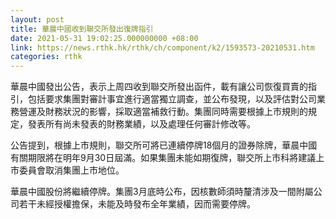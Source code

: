 ```yaml
---
layout: post
title: 華晨中國收到聯交所發出復牌指引
date: 2021-05-31 19:02:25.000000000 +08:00
link: https://news.rthk.hk/rthk/ch/component/k2/1593573-20210531.htm
categories: rthk
---
```


華晨中國發出公告，表示上周四收到聯交所發出函件，載有讓公司恢復買賣的指引，包括要求集團對審計事宜進行適當獨立調查，並公布發現，以及評估對公司業務營運及財務狀況的影響，採取適當補救行動。集團同時需要根據上市規則的規定，發表所有尚未發表的財務業績，以及處理任何審計修改等。

公告提到，根據上市規則，聯交所可將已連續停牌18個月的證券除牌，華晨中國有關期限將在明年9月30日屆滿。如果集團未能如期復牌，聯交所上市科將建議上市委員會取消集團上市地位。

華晨中國股份將繼續停牌。集團3月底時公布，因核數師須時釐清涉及一間附屬公司若干未經授權擔保，未能及時發布全年業績，因而需要停牌。
